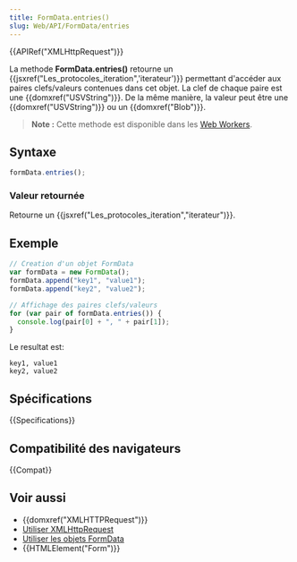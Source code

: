 ```yaml
---
title: FormData.entries()
slug: Web/API/FormData/entries
---
```


{{APIRef("XMLHttpRequest")}}

La methode **FormData.entries()** retourne un {{jsxref("Les_protocoles_iteration",'iterateur')}} permettant d'accéder aux paires clefs/valeurs contenues dans cet objet.
La clef de chaque paire est une {{domxref("USVString")}}. De la même manière, la valeur peut être une {{domxref("USVString")}} ou un {{domxref("Blob")}}.

> **Note :** Cette methode est disponible dans les [Web Workers](/fr/docs/Web/API/Web_Workers_API).

## Syntaxe

```js
formData.entries();
```

### Valeur retournée

Retourne un {{jsxref("Les_protocoles_iteration","iterateur")}}.

## Exemple

```js
// Creation d'un objet FormData
var formData = new FormData();
formData.append("key1", "value1");
formData.append("key2", "value2");

// Affichage des paires clefs/valeurs
for (var pair of formData.entries()) {
  console.log(pair[0] + ", " + pair[1]);
}
```

Le resultat est:

```
key1, value1
key2, value2
```

## Spécifications

{{Specifications}}

## Compatibilité des navigateurs

{{Compat}}

## Voir aussi

- {{domxref("XMLHTTPRequest")}}
- [Utiliser XMLHttpRequest](/fr/docs/DOM/XMLHttpRequest/Using_XMLHttpRequest)
- [Utiliser les objets FormData](/fr/docs/Web/API/FormData/Utilisation_objets_FormData)
- {{HTMLElement("Form")}}

